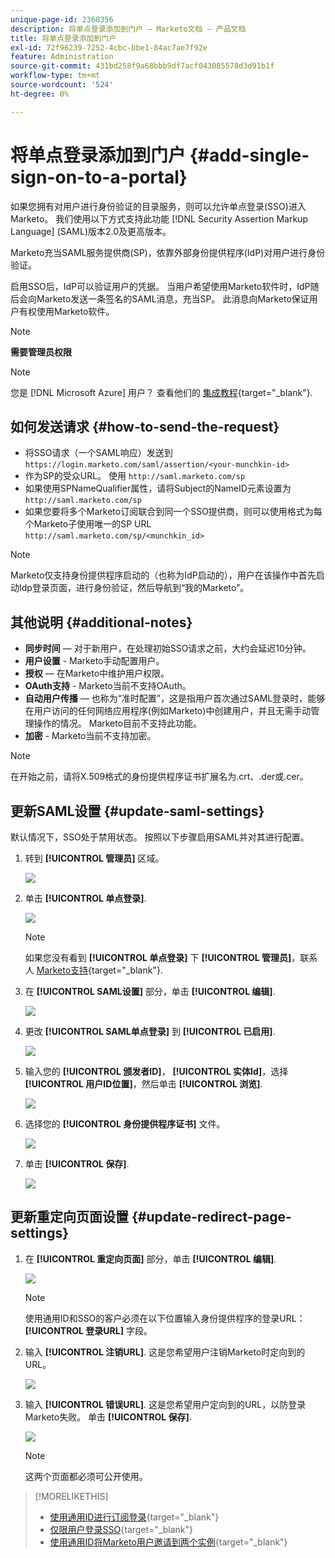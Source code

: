 ```yaml
---
unique-page-id: 2360356
description: 将单点登录添加到门户 — Marketo文档 — 产品文档
title: 将单点登录添加到门户
exl-id: 72f96239-7252-4cbc-bbe1-84ac7ae7f92e
feature: Administration
source-git-commit: 431bd258f9a68bbb9df7acf043085578d3d91b1f
workflow-type: tm+mt
source-wordcount: '524'
ht-degree: 0%

---
```


# 将单点登录添加到门户 {#add-single-sign-on-to-a-portal}

如果您拥有对用户进行身份验证的目录服务，则可以允许单点登录(SSO)进入Marketo。 我们使用以下方式支持此功能 [!DNL Security Assertion Markup Language] (SAML)版本2.0及更高版本。

Marketo充当SAML服务提供商(SP)，依靠外部身份提供程序(IdP)对用户进行身份验证。

启用SSO后，IdP可以验证用户的凭据。 当用户希望使用Marketo软件时，IdP随后会向Marketo发送一条签名的SAML消息，充当SP。 此消息向Marketo保证用户有权使用Marketo软件。

>[!NOTE]
>
>**需要管理员权限**

>[!NOTE]
>
>您是 [!DNL Microsoft Azure] 用户？ 查看他们的 [集成教程](https://azure.microsoft.com/en-us/documentation/articles/active-directory-saas-marketo-tutorial/){target="_blank"}.

## 如何发送请求 {#how-to-send-the-request}

* 将SSO请求（一个SAML响应）发送到 `https://login.marketo.com/saml/assertion/<your-munchkin-id>`
* 作为SP的受众URL。 使用 `http://saml.marketo.com/sp`
* 如果使用SPNameQualifier属性，请将Subject的NameID元素设置为 `http://saml.marketo.com/sp`
* 如果您要将多个Marketo订阅联合到同一个SSO提供商，则可以使用格式为每个Marketo子使用唯一的SP URL `http://saml.marketo.com/sp/<munchkin_id>`

>[!NOTE]
>
>Marketo仅支持身份提供程序启动的（也称为IdP启动的），用户在该操作中首先启动Idp登录页面，进行身份验证，然后导航到“我的Marketo”。

## 其他说明 {#additional-notes}

* **同步时间**  — 对于新用户，在处理初始SSO请求之前，大约会延迟10分钟。
* **用户设置** - Marketo手动配置用户。
* **授权**  — 在Marketo中维护用户权限。
* **OAuth支持** - Marketo当前不支持OAuth。
* **自动用户传播**  — 也称为“准时配置”，这是指用户首次通过SAML登录时，能够在用户访问的任何网络应用程序(例如Marketo)中创建用户，并且无需手动管理操作的情况。 Marketo目前不支持此功能。
* **加密** - Marketo当前不支持加密。

>[!NOTE]
>
>在开始之前，请将X.509格式的身份提供程序证书扩展名为.crt、.der或.cer。

## 更新SAML设置 {#update-saml-settings}

默认情况下，SSO处于禁用状态。 按照以下步骤启用SAML并对其进行配置。

1. 转到 **[!UICONTROL 管理员]** 区域。

   ![](assets/add-single-sign-on-to-a-portal-1.png)

1. 单击 **[!UICONTROL 单点登录]**.

   ![](assets/add-single-sign-on-to-a-portal-2.png)

   >[!NOTE]
   >
   >如果您没有看到 **[!UICONTROL 单点登录]** 下 **[!UICONTROL 管理员]**，联系人 [Marketo支持](https://nation.marketo.com/t5/Support/ct-p/Support){target="_blank"}.

1. 在 **[!UICONTROL SAML设置]** 部分，单击 **[!UICONTROL 编辑]**.

   ![](assets/add-single-sign-on-to-a-portal-3.png)

1. 更改 **[!UICONTROL SAML单点登录]** 到 **[!UICONTROL 已启用]**.

   ![](assets/add-single-sign-on-to-a-portal-4.png)

1. 输入您的 **[!UICONTROL 颁发者ID]**， **[!UICONTROL 实体Id]**，选择 **[!UICONTROL 用户ID位置]**，然后单击 **[!UICONTROL 浏览]**.

   ![](assets/add-single-sign-on-to-a-portal-5.png)

1. 选择您的 **[!UICONTROL 身份提供程序证书]** 文件。

   ![](assets/add-single-sign-on-to-a-portal-6.png)

1. 单击 **[!UICONTROL 保存]**.

   ![](assets/add-single-sign-on-to-a-portal-7.png)

## 更新重定向页面设置 {#update-redirect-page-settings}

1. 在 **[!UICONTROL 重定向页面]** 部分，单击 **[!UICONTROL 编辑]**.

   ![](assets/add-single-sign-on-to-a-portal-8.png)

   >[!NOTE]
   >
   >使用通用ID和SSO的客户必须在以下位置输入身份提供程序的登录URL： **[!UICONTROL 登录URL]** 字段。

1. 输入 **[!UICONTROL 注销URL]**. 这是您希望用户注销Marketo时定向到的URL。

   ![](assets/add-single-sign-on-to-a-portal-9.png)

1. 输入 **[!UICONTROL 错误URL]**. 这是您希望用户定向到的URL，以防登录Marketo失败。 单击 **[!UICONTROL 保存]**.

   ![](assets/add-single-sign-on-to-a-portal-10.png)

   >[!NOTE]
   >
   >这两个页面都必须可公开使用。

>[!MORELIKETHIS]
>
>* [使用通用ID进行订阅登录](/help/marketo/product-docs/administration/settings/using-a-universal-id-for-subscription-login.md){target="_blank"}
>* [仅限用户登录SSO](/help/marketo/product-docs/administration/additional-integrations/restrict-user-login-to-sso-only.md){target="_blank"}
>* [使用通用ID将Marketo用户邀请到两个实例](https://nation.marketo.com/t5/Knowledgebase/Inviting-Marketo-Users-to-Two-Instances-with-Universal-ID-UID/ta-p/251122){target="_blank"}
